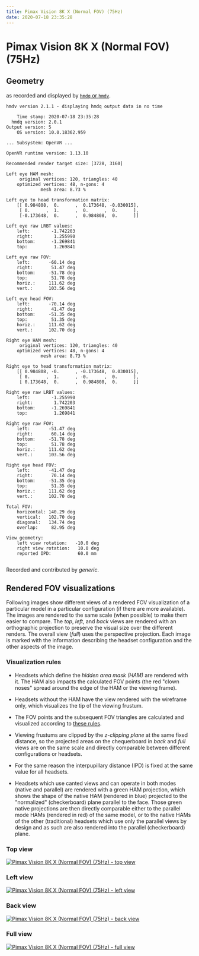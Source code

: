 ```yaml
---
title: Pimax Vision 8K X (Normal FOV) (75Hz)
date: 2020-07-18 23:35:28
---
```

# Pimax Vision 8K X (Normal FOV) (75Hz)

## Geometry

as recorded and displayed by [`hmdq` or `hmdv`](https://github.com/risa2000/hmdq).
```
hmdv version 2.1.1 - displaying hmdq output data in no time

    Time stamp: 2020-07-18 23:35:28
  hmdq version: 2.0.1
Output version: 5
    OS version: 10.0.18362.959

... Subsystem: OpenVR ...

OpenVR runtime version: 1.13.10

Recommended render target size: [3728, 3160]

Left eye HAM mesh:
     original vertices: 120, triangles: 40
    optimized vertices: 48, n-gons: 4
             mesh area: 8.73 %

Left eye to head transformation matrix:
    [[ 0.984808,  0.      ,  0.173648, -0.030015],
     [ 0.      ,  1.      ,  0.      ,  0.      ],
     [-0.173648,  0.      ,  0.984808,  0.      ]]

Left eye raw LRBT values:
    left:        -1.742203
    right:        1.255990
    bottom:      -1.269841
    top:          1.269841

Left eye raw FOV:
    left:       -60.14 deg
    right:       51.47 deg
    bottom:     -51.78 deg
    top:         51.78 deg
    horiz.:     111.62 deg
    vert.:      103.56 deg

Left eye head FOV:
    left:       -70.14 deg
    right:       41.47 deg
    bottom:     -51.35 deg
    top:         51.35 deg
    horiz.:     111.62 deg
    vert.:      102.70 deg

Right eye HAM mesh:
     original vertices: 120, triangles: 40
    optimized vertices: 48, n-gons: 4
             mesh area: 8.73 %

Right eye to head transformation matrix:
    [[ 0.984808, -0.      , -0.173648,  0.030015],
     [ 0.      ,  1.      , -0.      ,  0.      ],
     [ 0.173648,  0.      ,  0.984808,  0.      ]]

Right eye raw LRBT values:
    left:        -1.255990
    right:        1.742203
    bottom:      -1.269841
    top:          1.269841

Right eye raw FOV:
    left:       -51.47 deg
    right:       60.14 deg
    bottom:     -51.78 deg
    top:         51.78 deg
    horiz.:     111.62 deg
    vert.:      103.56 deg

Right eye head FOV:
    left:       -41.47 deg
    right:       70.14 deg
    bottom:     -51.35 deg
    top:         51.35 deg
    horiz.:     111.62 deg
    vert.:      102.70 deg

Total FOV:
    horizontal: 140.29 deg
    vertical:   102.70 deg
    diagonal:   134.74 deg
    overlap:     82.95 deg

View geometry:
    left view rotation:   -10.0 deg
    right view rotation:   10.0 deg
    reported IPD:          60.0 mm


```
Recorded and contributed by _generic_.

## Rendered FOV visualizations

Following images show different views of a rendered FOV visualization of a
particular model in a particular configuration (if there are more available).
The images are rendered to the same scale (when possible) to make them easier
to compare. The _top_, _left_, and _back_ views are rendered with an
orthographic projection to preserve the visual size over the different renders.
The overall view (_full_) uses the perspective projection. Each image is marked
with the information describing the headset configuration and the other aspects
of the image.

### Visualization rules

* Headsets which define the _hidden area mask (HAM)_ are rendered with it. The
  HAM also impacts the calculated FOV points (the red "clown noses" spread
  around the edge of the HAM or the viewing frame).

* Headsets without the HAM have the view rendered with the wireframe only, which
  visualizes the tip of the viewing frustum.

* The FOV points and the subsequent FOV triangles are calculated and visualized
  according to [these
  rules](https://risa2000.github.io/vrdocs/docs/hmd_fov_calculation).

* Viewing frustums are clipped by the _z-clipping plane_ at the same fixed
  distance, so the projected areas on the chequerboard in _back_ and _full_
  views are on the same scale and directly comparable between different
  configurations or headsets.

* For the same reason the interpupillary distance (IPD) is fixed at the same
  value for all headsets.

* Headsets which use canted views and can operate in both modes (native and
  parallel) are rendered with a green HAM projection, which shows the shape of
  the native HAM (rendered in blue) projected to the "normalized"
  (checkerboard) plane parallel to the face. Those green native projections are
  then directly comparable either to the parallel mode HAMs (rendered in red)
  of the same model, or to the native HAMs of the other (traditional) headsets
  which use only the parallel views by design and as such are also rendered
  into the parallel (checkerboard) plane.

### Top view
[![Pimax Vision 8K X (Normal FOV) (75Hz) - top view](../images/PimaxVision8KX_Normal_Native_75Hz_top.dmx.png)](../images/PimaxVision8KX_Normal_Native_75Hz_top.dmx.png)

### Left view
[![Pimax Vision 8K X (Normal FOV) (75Hz) - left view](../images/PimaxVision8KX_Normal_Native_75Hz_left.dmx.png)](../images/PimaxVision8KX_Normal_Native_75Hz_left.dmx.png)

### Back view
[![Pimax Vision 8K X (Normal FOV) (75Hz) - back view](../images/PimaxVision8KX_Normal_Native_75Hz_back.dmx.png)](../images/PimaxVision8KX_Normal_Native_75Hz_back.dmx.png)

### Full view
[![Pimax Vision 8K X (Normal FOV) (75Hz) - full view](../images/PimaxVision8KX_Normal_Native_75Hz_over.dmx.png)](../images/PimaxVision8KX_Normal_Native_75Hz_over.dmx.png)

